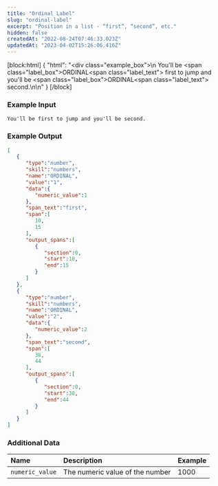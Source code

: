 ```yaml
---
title: "Ordinal Label"
slug: "ordinal-label"
excerpt: "Position in a list - “first”, “second”, etc."
hidden: false
createdAt: "2022-08-24T07:46:33.023Z"
updatedAt: "2023-04-02T15:26:06.416Z"
---
```

[block:html]
{
  "html": "<div class=\"example_box\">\n  You'll be <span class=\"label_box\">ORDINAL</span><span class=\"label_text\"> first</span> to jump and you'll be <span class=\"label_box\">ORDINAL</span><span class=\"label_text\"> second.</span>\n</div>\n"
}
[/block]



### Example Input

```
You'll be first to jump and you'll be second.
```



### Example Output

```json
[
   {
      "type":"number",
      "skill":"numbers",
      "name":"ORDINAL",
      "value":"1",
      "data":{
         "numeric_value":1
      },
      "span_text":"first",
      "span":[
         10,
         15
      ],
      "output_spans":[
         {
            "section":0,
            "start":10,
            "end":15
         }
      ]
   },
   {
      "type":"number",
      "skill":"numbers",
      "name":"ORDINAL",
      "value":"2",
      "data":{
         "numeric_value":2
      },
      "span_text":"second",
      "span":[
         38,
         44
      ],
      "output_spans":[
         {
            "section":0,
            "start":38,
            "end":44
         }
      ]
   }
]
```



### Additional Data

| Name            | Description                     | Example |
| :-------------- | :------------------------------ | :------ |
| `numeric_value` | The numeric value of the number | 1000    |